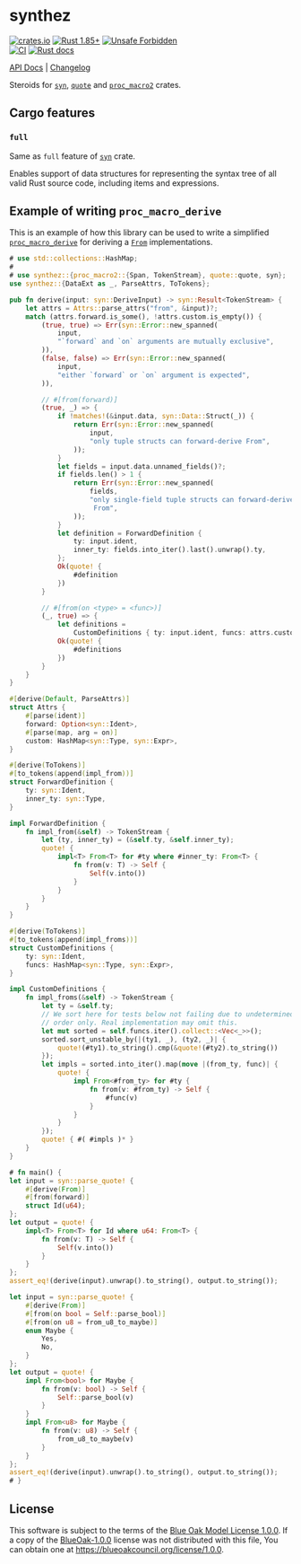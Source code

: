 synthez
=======

[![crates.io](https://img.shields.io/crates/v/synthez.svg "crates.io")](https://crates.io/crates/synthez)
[![Rust 1.85+](https://img.shields.io/badge/rustc-1.85+-lightgray.svg "Rust 1.85+")](https://blog.rust-lang.org/2025/02/20/Rust-1.85.0.html)
[![Unsafe Forbidden](https://img.shields.io/badge/unsafe-forbidden-success.svg "Unsafe forbidden")](https://github.com/rust-secure-code/safety-dance)  
[![CI](https://github.com/arcane-rs/synthez/actions/workflows/ci.yml/badge.svg?branch=main "CI")](https://github.com/arcane-rs/synthez/actions?query=workflow%3ACI+branch%3Amain)
[![Rust docs](https://docs.rs/synthez/badge.svg "Rust docs")](https://docs.rs/synthez)

[API Docs](https://docs.rs/synthez) |
[Changelog](https://github.com/arcane-rs/synthez/blob/main/CHANGELOG.md)

Steroids for [`syn`], [`quote`] and [`proc_macro2`] crates.




## Cargo features


### `full`

Same as `full` feature of [`syn`] crate.

Enables support of data structures for representing the syntax tree of all valid Rust source code, including items and expressions.




## Example of writing `proc_macro_derive`

This is an example of how this library can be used to write a simplified [`proc_macro_derive`] for deriving a [`From`] implementations.

```rust
# use std::collections::HashMap;
#
# use synthez::{proc_macro2::{Span, TokenStream}, quote::quote, syn};
use synthez::{DataExt as _, ParseAttrs, ToTokens};

pub fn derive(input: syn::DeriveInput) -> syn::Result<TokenStream> {
    let attrs = Attrs::parse_attrs("from", &input)?;
    match (attrs.forward.is_some(), !attrs.custom.is_empty()) {
        (true, true) => Err(syn::Error::new_spanned(
            input,
            "`forward` and `on` arguments are mutually exclusive",
        )),
        (false, false) => Err(syn::Error::new_spanned(
            input,
            "either `forward` or `on` argument is expected",
        )),

        // #[from(forward)]
        (true, _) => {
            if !matches!(&input.data, syn::Data::Struct(_)) {
                return Err(syn::Error::new_spanned(
                    input,
                    "only tuple structs can forward-derive From",
                ));
            }
            let fields = input.data.unnamed_fields()?;
            if fields.len() > 1 {
                return Err(syn::Error::new_spanned(
                    fields,
                    "only single-field tuple structs can forward-derive \
                     From",
                ));
            }
            let definition = ForwardDefinition {
                ty: input.ident,
                inner_ty: fields.into_iter().last().unwrap().ty,
            };
            Ok(quote! {
                #definition
            })
        }

        // #[from(on <type> = <func>)]
        (_, true) => {
            let definitions =
                CustomDefinitions { ty: input.ident, funcs: attrs.custom };
            Ok(quote! {
                #definitions
            })
        }
    }
}

#[derive(Default, ParseAttrs)]
struct Attrs {
    #[parse(ident)]
    forward: Option<syn::Ident>,
    #[parse(map, arg = on)]
    custom: HashMap<syn::Type, syn::Expr>,
}

#[derive(ToTokens)]
#[to_tokens(append(impl_from))]
struct ForwardDefinition {
    ty: syn::Ident,
    inner_ty: syn::Type,
}

impl ForwardDefinition {
    fn impl_from(&self) -> TokenStream {
        let (ty, inner_ty) = (&self.ty, &self.inner_ty);
        quote! {
            impl<T> From<T> for #ty where #inner_ty: From<T> {
                fn from(v: T) -> Self {
                    Self(v.into())
                }
            }
        }
    }
}

#[derive(ToTokens)]
#[to_tokens(append(impl_froms))]
struct CustomDefinitions {
    ty: syn::Ident,
    funcs: HashMap<syn::Type, syn::Expr>,
}

impl CustomDefinitions {
    fn impl_froms(&self) -> TokenStream {
        let ty = &self.ty;
        // We sort here for tests below not failing due to undetermined
        // order only. Real implementation may omit this.
        let mut sorted = self.funcs.iter().collect::<Vec<_>>();
        sorted.sort_unstable_by(|(ty1, _), (ty2, _)| {
            quote!(#ty1).to_string().cmp(&quote!(#ty2).to_string())
        });
        let impls = sorted.into_iter().map(move |(from_ty, func)| {
            quote! {
                impl From<#from_ty> for #ty {
                    fn from(v: #from_ty) -> Self {
                        #func(v)
                    }
                }
            }
        });
        quote! { #( #impls )* }
    }
}

# fn main() {
let input = syn::parse_quote! {
    #[derive(From)]
    #[from(forward)]
    struct Id(u64);
};
let output = quote! {
    impl<T> From<T> for Id where u64: From<T> {
        fn from(v: T) -> Self {
            Self(v.into())
        }
    }
};
assert_eq!(derive(input).unwrap().to_string(), output.to_string());

let input = syn::parse_quote! {
    #[derive(From)]
    #[from(on bool = Self::parse_bool)]
    #[from(on u8 = from_u8_to_maybe)]
    enum Maybe {
        Yes,
        No,
    }
};
let output = quote! {
    impl From<bool> for Maybe {
        fn from(v: bool) -> Self {
            Self::parse_bool(v)
        }
    }
    impl From<u8> for Maybe {
        fn from(v: u8) -> Self {
            from_u8_to_maybe(v)
        }
    }
};
assert_eq!(derive(input).unwrap().to_string(), output.to_string());
# }
```




## License

This software is subject to the terms of the [Blue Oak Model License 1.0.0](https://github.com/instrumentisto/tracerr-rs/blob/main/LICENSE.md). If a copy of the [BlueOak-1.0.0](https://spdx.org/licenses/BlueOak-1.0.0.html) license was not distributed with this file, You can obtain one at <https://blueoakcouncil.org/license/1.0.0>.




[`From`]: https://doc.rust-lang.org/stable/std/convert/trait.From.html
[`proc_macro2`]: https://docs.rs/proc_macro2
[`proc_macro_derive`]: https://doc.rust-lang.org/reference/procedural-macros.html#derive-macros
[`quote`]: https://docs.rs/quote
[`syn`]: https://docs.rs/syn
